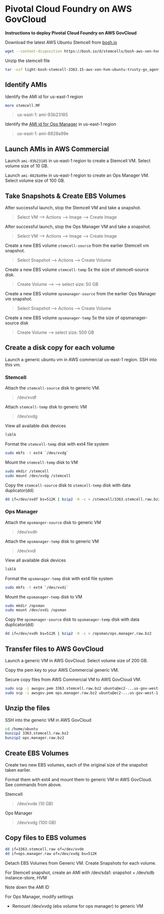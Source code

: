 # Pivotal Cloud Foundry on AWS GovCloud
**Instructions to deploy Pivotal Cloud Foundry on AWS GovCloud**

Download the latest AWS Ubuntu Stemcell from [bosh.io](http://bosh.io/stemcells/bosh-aws-xen-hvm-ubuntu-trusty-go_agent)

```bash
wget --content-disposition https://bosh.io/d/stemcells/bosh-aws-xen-hvm-ubuntu-trusty-go_agent?v=3363.15
```

Unzip the stemcell file
```bash
tar -xzf light-bosh-stemcell-3363.15-aws-xen-hvm-ubuntu-trusty-go_agent.tgz
```
## Identify AMIs
Identify the AMI id for us-east-1 region
```bash
more stemcell.MF
```
> us-east-1: ami-93b23185

Identify the [AMI id for Ops Manager](https://network.pivotal.io/products/ops-manager/) in us-east-1 region
> us-east-1: ami-8828a99e

## Launch AMIs in AWS Commercial
Launch `ami-93b23185` in us-east-1 region to create a Stemcell VM. Select volume size of 10 GB.

Launch `ami-8828a99e` in us-east-1 region to create an Ops Manager VM. Select volume size of 100 GB.

## Take Snapshots & Create EBS Volumes
After successful launch, stop the Stemcell VM and take a snapshot.
> Select VM --> Actions --> Image --> Create Image

After successful launch, stop the Ops Manager VM and take a snapshot.
> Select VM --> Actions --> Image --> Create Image

Create a new EBS volume `stemcell-source` from the earlier Stemcell vm snapshot.
> Select Snapshot --> Actions --> Create Volume

Create a new EBS volume `stemcell-temp` 5x the size of stemcell-source disk.
> Create Volume --> --> select size: 50 GB

Create a new EBS volume `opsmanager-source` from the earlier Ops Manager vm snapshot.
> Select Snapshot --> Actions --> Create Volume

Create a new EBS volume `opsmanager-temp` 5x the size of opsmanager-source disk
> Create Volume --> select size: 500 GB

## Create a disk copy for each volume
Launch a generic ubuntu vm in AWS commercial us-east-1 region. SSH into this vm.

### Stemcell
Attach the `stemcell-source` disk to generic VM.
>  /dev/xvdf

Attach `stemcell-temp` disk to generic VM
> /dev/xvdg

View all available disk devices
```bash
lsblk
```
Format the `stemcell-temp` disk with ext4 file system
```bash
sudo mkfs -t ext4 `/dev/xvdg`
```

Mount the `stemcell-temp` disk to VM
```bash
sudo mkdir /stemcell
sudo mount /dev/xvdg /stemcell
```

Copy the `stemcell-source` disk to `stemcell-temp` disk with data duplicator(dd)
```bash
dd if=/dev/xvdf bs=512K | bzip2 -9 -c > /stemcell/3363.stemcell.raw.bz2
```
### Ops Manager
Attach the `opsmanger-source` disk to generic VM
> /dev/xvdh

Attach the `opsmanager-temp` disk to generic VM
> /dev/xvdi

View all available disk devices
```bash
lsblk
```
Format the `opsmanager-temp` disk with ext4 file system
```bash
sudo mkfs -t ext4 `/dev/xvdi`
```

Mount the `opsmanager-temp` disk to VM
```bash
sudo mkdir /opsman
sudo mount /dev/xvdi /opsman
```

Copy the `opsmanager-source` disk to `opsmanager-temp` disk with data duplicator(dd)
```bash
dd if=/dev/xvdh bs=512K | bzip2 -9 -c > /opsman/ops.manager.raw.bz2
```

## Transfer files to AWS GovCloud
Launch a generic VM in AWS GovCloud. Select volume size of 200 GB.

Copy the pem key to your AWS Commercial generic VM.

Secure copy files from AWS Commercial VM to AWS GovCloud VM.
```bash
sudo scp -i awsgov.pem 3363.stemcell.raw.bz2 ubuntu@ec2-...us-gov-west-1.compute.amazonaws.com:/home/ubuntu
sudo scp -i awsgov.pem ops.manager.raw.bz2 ubuntu@ec2-...us-gov-west-1.compute.amazonaws.com:/home/ubuntu
```

## Unzip the files
SSH into the generic VM in AWS GovCloud

```bash
cd /home/ubuntu
bunzip2 3363.stemcell.raw.bz2
bunzip2 ops.manager.raw.bz2
```

## Create EBS Volumes
Create two new EBS volumes, each of the original size of the snapshot taken earlier.

Format them with ext4 and mount them to generic VM in AWS GovCloud. See commands from above.

Stemcell
> /dev/xvde (10 GB)

Ops Manager
> /dev/xvdg (100 GB)

## Copy files to EBS volumes
```bash
dd if=3363.stemcell.raw of=/dev/xvde
dd if=ops.manager.raw of=/dev/xvdg bs=512K
```

Detach EBS Volumes from Generic VM.
Create Snapshots for each volume. 

For Stemcell snapshot, create an AMI with /dev/sda1: snapshot + /dev/sdb instance-store, HVM

Note down the AMI ID

For Ops Manager, modify settings
- Remount /dev/xvdg (ebs volume for ops manager) to generic VM
